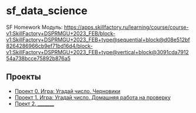 # sf_data_science
SF Homework
Модуль: https://apps.skillfactory.ru/learning/course/course-v1:SkillFactory+DSPRMGU+2023_FEB/block-v1:SkillFactory+DSPRMGU+2023_FEB+type@sequential+block@d08e512bf8264286966cb9ef71bd16d4/block-v1:SkillFactory+DSPRMGU+2023_FEB+type@vertical+block@3091cda791254a738bcce75892b876a5
## Проекты 

* [Проект 0. Игра: Угадай число. Черновики ](https://github.com/Ilya0102/sf_data_science.git)
* [Проект 1. Игра: Угадай число. Домашняя работа на проверку](https://github.com/Ilya0102/sf_data_science.git)
* [Прект 2. _______](_____)